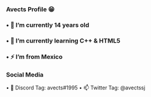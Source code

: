 ### Avects Profile 😁

### • 🔭 I’m currently 14 years old
### • 🌱 I’m currently learning C++ & HTML5
### • ⚡ I’m from Mexico

### Social Media

 • 👯 Discord Tag: avects#1995
 • 📫 Twitter Tag: @avectssj
